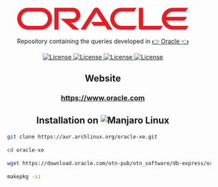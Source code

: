 <p align="center"><img src="oracle-6.svg" width="400"></p>

<p align="center">Repository containing the queries developed in <a href="https://www.oracle.com">👉 Oracle 👈</a></p>

<p align="center">
    <a href="https://opensource.org/licenses/MIT">
        <img alt="License" src="https://img.shields.io/badge/License-MIT-yellow.svg">
    </a>
    <a href="#">
        <img alt="License" src="https://img.shields.io/github/languages/count/MagicalStrangeQuark/Oracle">
    </a>
    <a href="#">
        <img alt="License" src="https://img.shields.io/github/last-commit/MagicalStrangeQuark/Oracle">
    </a>
    <a href="#">
        <img alt="License" src="https://img.shields.io/github/followers/MagicalStrangeQuark?style=social">
    </a>
</p>

<h2 align="center">Website</h2>

<h3 align="center">
    <a href="https://www.oracle.com">https://www.oracle.com</a>
</h3>

<h2 align="center">Installation on <img src="https://raw.githubusercontent.com/MagicalStrangeQuark/MongoDB/main/Manjaro-logo.svg" width=50 height=50 alt="Manjaro Linux"></h2>

```bash
    git clone https://aur.archlinux.org/oracle-xe.git
```

```bash
    cd oracle-xe
```

```bash
    wget https://download.oracle.com/otn-pub/otn_software/db-express/oracle-database-xe-18c-1.0-1.x86_64.rpm
```

```bash
    makepkg -si
```